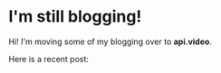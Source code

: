 # I'm still blogging!

Hi! I'm moving some of my blogging over to **api.video**.

Here is a recent post: 
<!--stackedit_data:
eyJoaXN0b3J5IjpbMTA5NDkxMTcyOSwtMzMyNDU1MzYzXX0=
-->